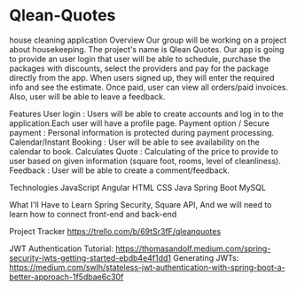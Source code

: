 # Qlean-Quotes
house cleaning application
Overview
Our group will be working on a project about housekeeping. The project's name is Qlean Quotes. Our app is going to provide an user login that user will be able to schedule, purchase the packages with discounts, select the providers and pay for the package directly from the app. When users signed up, they will enter the required info and see the estimate. Once paid, user can view all orders/paid invoices. Also, user will be able to leave a feedback.

Features
User login : Users will be able to create accounts and log in to the application.Each user will have a profile page. Payment option / Secure payment : Personal information is protected during payment processing. Calendar/Instant Booking : User will be able to see availability on the calendar to book. Calculates Quote : Calculating of the price to provide to user based on given information (square foot, rooms, level of cleanliness). Feedback : User will be able to create a comment/feedback.

Technologies
JavaScript Angular HTML CSS Java Spring Boot MySQL

What I'll Have to Learn
Spring Security, Square API, And we will need to learn how to connect front-end and back-end

Project Tracker
https://trello.com/b/69tSr3fF/qleanquotes

JWT Authentication Tutorial: https://thomasandolf.medium.com/spring-security-jwts-getting-started-ebdb4e4f1dd1
Generating JWTs: https://medium.com/swlh/stateless-jwt-authentication-with-spring-boot-a-better-approach-1f5dbae6c30f